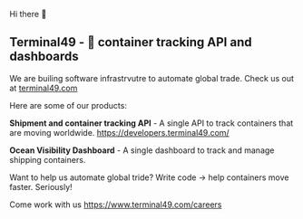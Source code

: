 <!--

**Here are some ideas to get you started:**

🙋‍♀️ A short introduction - what is your organization all about?
🌈 Contribution guidelines - how can the community get involved?
👩‍💻 Useful resources - where can the community find your docs? Is there anything else the community should know?
🍿 Fun facts - what does your team eat for breakfast?
🧙 Remember, you can do mighty things with the power of [Markdown](https://docs.github.com/github/writing-on-github/getting-started-with-writing-and-formatting-on-github/basic-writing-and-formatting-syntax)
-->

Hi there 👋
## Terminal49 - 🚢 container tracking API and dashboards 

We are builing software infrastrvutre to automate global trade. Check us out at [terminal49.com](https://www.terminal49.com/)


Here are some of our products: 

**Shipment and container tracking API** - A single API to track containers that are moving worldwide. 
https://developers.terminal49.com/

**Ocean Visibility Dashboard** - A single dashboard to track and manage shipping containers. 

Want to help us automate global tride? Write code -> help containers move faster. Seriously! 

Come work with us https://www.terminal49.com/careers
